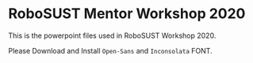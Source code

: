 # RoboSUST Mentor Workshop 2020

This is the powerpoint files used in RoboSUST Workshop 2020. 

Please Download and Install `Open-Sans` and `Inconsolata` FONT.

